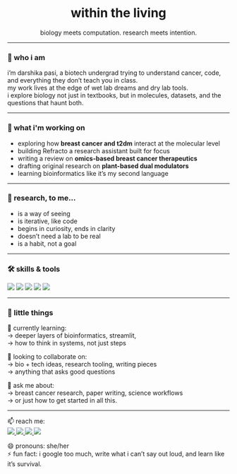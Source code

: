 <h1 align="center">within the living</h1>
<p align="center">
biology meets computation.
research meets intention.
</p>

---

### 🧬 who i am  
i’m darshika pasi,  a biotech undergrad trying to understand cancer, code, and everything they don’t teach you in class.  
my work lives at the edge of wet lab dreams and dry lab tools.  
i explore biology not just in textbooks, but in molecules, datasets, and the questions that haunt both.

---

### 🔭 what i'm working on  
- exploring how **breast cancer and t2dm** interact at the molecular level  
- building Refracto a research assistant built for focus  
- writing a review on **omics-based breast cancer therapeutics**  
- drafting original research on **plant-based dual modulators**  
- learning bioinformatics like it’s my second language

---

### 🔬 research, to me...  
- is a way of seeing  
- is iterative, like code  
- begins in curiosity, ends in clarity  
- doesn’t need a lab to be real  
- is a habit, not a goal

---

### 🛠 skills & tools  
<p>
  <img src="https://img.shields.io/badge/Python-3776AB?style=for-the-badge&logo=python&logoColor=white" />
  <img src="https://img.shields.io/badge/Streamlit-FF4B4B?style=for-the-badge&logo=streamlit&logoColor=white" />
  <img src="https://img.shields.io/badge/Markdown-000000?style=for-the-badge&logo=markdown&logoColor=white" />
  <img src="https://img.shields.io/badge/R-276DC3?style=for-the-badge&logo=r&logoColor=white" />
  <img src="https://img.shields.io/badge/PubMed-4A90E2?style=for-the-badge&logo=data:image/svg+xml;base64,PHN2Zy...&logoColor=white" />
</p>

---

### 📌 little things

🌱 currently learning:  
→ deeper layers of bioinformatics, streamlit,       
→ how to think in systems, not just steps

👯 looking to collaborate on:  
→ bio + tech ideas, research tooling, writing pieces  
→ anything that asks good questions

💬 ask me about:  
→ breast cancer research, paper writing, science workflows  
→ or just how to get started in all this.

---

📫 reach me:  
<a href="mailto:darshikapasi103@gmail.com">
  <img src="https://img.shields.io/badge/email-D14836?style=for-the-badge&logo=gmail&logoColor=white" />
</a>
<a href="https://linkedin.com/in/darshikapasi">
  <img src="https://img.shields.io/badge/linkedin-0A66C2?style=for-the-badge&logo=linkedin&logoColor=white" />
</a>
<a href="https://instagram.com/darshikaa_0">
  <img src="https://img.shields.io/badge/instagram-E4405F?style=for-the-badge&logo=instagram&logoColor=white" />
</a>
<a href="https://twitter.com/darshikapasi">
  <img src="https://img.shields.io/badge/twitter-1DA1F2?style=for-the-badge&logo=twitter&logoColor=white" />
</a>

😄 pronouns: she/her  
⚡ fun fact: i google too much, write what i can’t say out loud, and learn like it’s survival.
